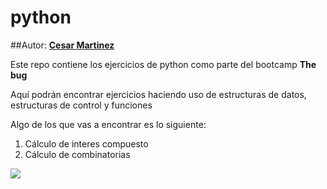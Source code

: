 # python
##Autor: [**Cesar Martinez**](https://www.linkedin.com/in/martinez-cesar/)

Este repo contiene los ejercicios de python como parte del bootcamp **The bug**

Aquí podrán encontrar ejercicios haciendo uso de estructuras de datos, estructuras de control y funciones

Algo de los que vas a encontrar es lo siguiente:

1. Cálculo de interes compuesto 
2. Cálculo de combinatorias

![](https://www.python.org/static/img/python-logo@2x.png)
